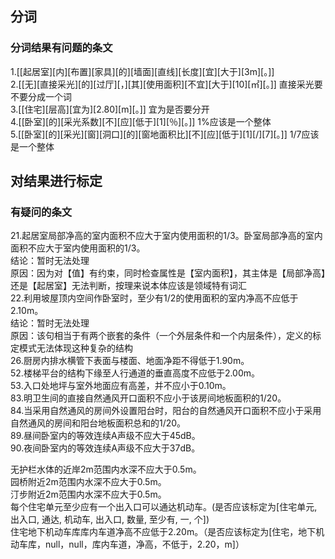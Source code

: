 ## 分词
### 分词结果有问题的条文
1.[[起居室][内][布置][家具][的][墙面][直线][长度][宜][大于][3m][。]]  
2.[[无][直接采光][的][过厅][，][其][使用面积][不宜][大于][10][㎡][。]] 直接采光要不要分成一个词  
3.[[住宅][层高][宜为][2.80][m][。]] 宜为是否要分开  
4.[[卧室][的][采光系数][不][应][低于][1][％][。]] 1%应该是一个整体  
5.[[卧室][的][采光][窗][洞口][的][窗地面积比][不][应][低于][1][/][7][。]] 1/7应该是一个整体  

## 对结果进行标定
### 有疑问的条文
21.起居室局部净高的室内面积不应大于室内使用面积的1/3。卧室局部净高的室内面积不应大于室内使用面积的1/3。  
	结论：暂时无法处理  
	原因：因为对【值】有约束，同时检查属性是【室内面积】，其主体是【局部净高】还是【起居室】无法判断，按理来说本体应该是领域特有词汇  
22.利用坡屋顶内空间作卧室时，至少有1/2的使用面积的室内净高不应低于2.10m。  
	结论：暂时无法处理  
	原因：该句相当于有两个嵌套的条件（一个外层条件和一个内层条件），定义的标定模式无法体现这种复杂的结构  
26.厨房内排水横管下表面与楼面、地面净距不得低于1.90m。  
52.楼梯平台的结构下缘至人行通道的垂直高度不应低于2.00m。  
53.入口处地坪与室外地面应有高差，并不应小于0.10m。  
83.明卫生间的直接自然通风开口面积不应小于该房间地板面积的1/20。  
84.当采用自然通风的房间外设置阳台时，阳台的自然通风开口面积不应小于采用自然通风的房间和阳台地板面积总和的1/20。  
89.昼间卧室内的等效连续A声级不应大于45dB。  
90.夜间卧室内的等效连续A声级不应大于37dB。  

无护栏水体的近岸2m范围内水深不应大于0.5m。  
园桥附近2m范围内水深不应大于0.5m。  
汀步附近2m范围内水深不应大于0.5m。   
每个住宅单元至少应有一个出入口可以通达机动车。(是否应该标定为[住宅单元, 出入口, 通达, 机动车, 出入口, 数量, 至少有, 一, 个])  
住宅地下机动车库库内车道净高不应低于2.20m。（是否应该标定为[住宅，地下机动车库，null，null，库内车道，净高，不低于，2.20，m]）